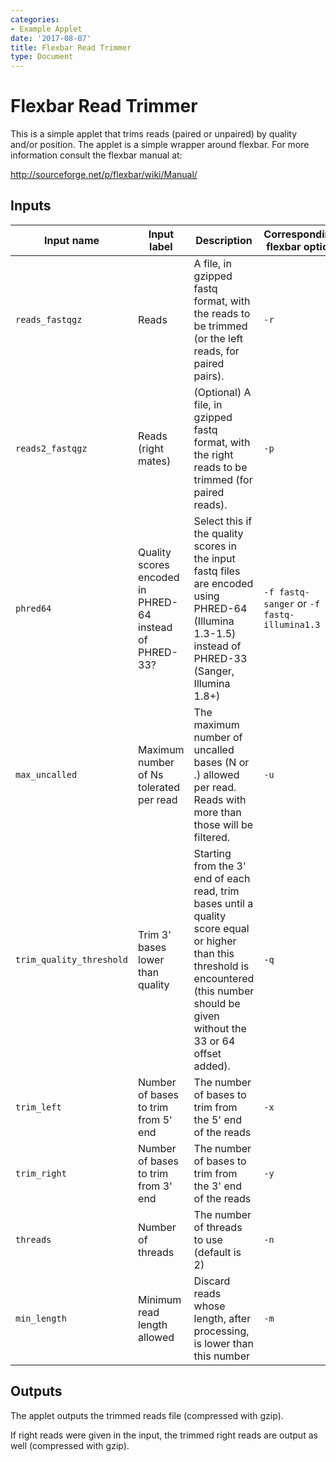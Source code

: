 ```yaml
---
categories:
- Example Applet
date: '2017-08-07'
title: Flexbar Read Trimmer
type: Document
---
```

# Flexbar Read Trimmer

This is a simple applet that trims reads (paired or unpaired) by quality and/or position.
The applet is a simple wrapper around flexbar. For more information consult the flexbar
manual at:

http://sourceforge.net/p/flexbar/wiki/Manual/

## Inputs

| Input name | Input label | Description | Corresponding flexbar option |
|------------|-------------|-------------|------------------------------|
|`reads_fastqgz` |Reads|A file, in gzipped fastq format, with the reads to be trimmed (or the left reads, for paired pairs).|`-r`
|`reads2_fastqgz`|Reads (right mates)|(Optional) A file, in gzipped fastq format, with the right reads to be trimmed (for paired reads).|`-p`
|`phred64`       |Quality scores encoded in PHRED-64 instead of PHRED-33?|Select this if the quality scores in the input fastq files are encoded using PHRED-64 (Illumina 1.3-1.5) instead of PHRED-33 (Sanger, Illumina 1.8+)|`-f fastq-sanger` or `-f fastq-illumina1.3`
|`max_uncalled`|Maximum number of Ns tolerated per read|The maximum number of uncalled bases (N or .) allowed per read. Reads with more than those will be filtered.|`-u`
|`trim_quality_threshold`|Trim 3' bases lower than quality|Starting from the 3' end of each read, trim bases until a quality score equal or higher than this threshold is encountered (this number should be given without the 33 or 64 offset added).|`-q`
|`trim_left`|Number of bases to trim from 5' end|The number of bases to trim from the 5' end of the reads|`-x`
|`trim_right`|Number of bases to trim from 3' end|The number of bases to trim from the 3' end of the reads|`-y`
|`threads`|Number of threads|The number of threads to use (default is 2)|`-n`
|`min_length`|Minimum read length allowed|Discard reads whose length, after processing, is lower than this number|`-m`

## Outputs

The applet outputs the trimmed reads file (compressed with gzip).

If right reads were given in the input, the trimmed right reads are output as well (compressed with gzip).
